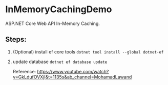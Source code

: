 # InMemoryCachingDemo

ASP.NET Core Web API In-Memory Caching.

## Steps:
1. (Optional) install ef core tools `dotnet tool install --global dotnet-ef`
2. update database `dotnet ef database update`

   Reference: https://www.youtube.com/watch?v=GkLdufOVXjI&t=1135s&ab_channel=MohamadLawand
